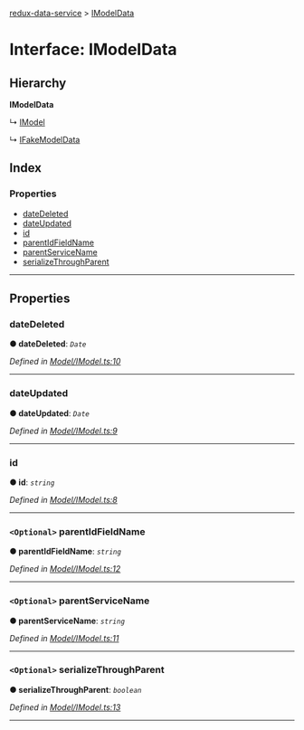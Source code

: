 [redux-data-service](../README.md) > [IModelData](../interfaces/imodeldata.md)

# Interface: IModelData

## Hierarchy

**IModelData**

↳  [IModel](imodel.md)

↳  [IFakeModelData](ifakemodeldata.md)

## Index

### Properties

* [dateDeleted](imodeldata.md#datedeleted)
* [dateUpdated](imodeldata.md#dateupdated)
* [id](imodeldata.md#id)
* [parentIdFieldName](imodeldata.md#parentidfieldname)
* [parentServiceName](imodeldata.md#parentservicename)
* [serializeThroughParent](imodeldata.md#serializethroughparent)

---

## Properties

<a id="datedeleted"></a>

###  dateDeleted

**● dateDeleted**: *`Date`*

*Defined in [Model/IModel.ts:10](https://github.com/Rediker-Software/redux-data-service/blob/ebcded6/src/Model/IModel.ts#L10)*

___
<a id="dateupdated"></a>

###  dateUpdated

**● dateUpdated**: *`Date`*

*Defined in [Model/IModel.ts:9](https://github.com/Rediker-Software/redux-data-service/blob/ebcded6/src/Model/IModel.ts#L9)*

___
<a id="id"></a>

###  id

**● id**: *`string`*

*Defined in [Model/IModel.ts:8](https://github.com/Rediker-Software/redux-data-service/blob/ebcded6/src/Model/IModel.ts#L8)*

___
<a id="parentidfieldname"></a>

### `<Optional>` parentIdFieldName

**● parentIdFieldName**: *`string`*

*Defined in [Model/IModel.ts:12](https://github.com/Rediker-Software/redux-data-service/blob/ebcded6/src/Model/IModel.ts#L12)*

___
<a id="parentservicename"></a>

### `<Optional>` parentServiceName

**● parentServiceName**: *`string`*

*Defined in [Model/IModel.ts:11](https://github.com/Rediker-Software/redux-data-service/blob/ebcded6/src/Model/IModel.ts#L11)*

___
<a id="serializethroughparent"></a>

### `<Optional>` serializeThroughParent

**● serializeThroughParent**: *`boolean`*

*Defined in [Model/IModel.ts:13](https://github.com/Rediker-Software/redux-data-service/blob/ebcded6/src/Model/IModel.ts#L13)*

___

